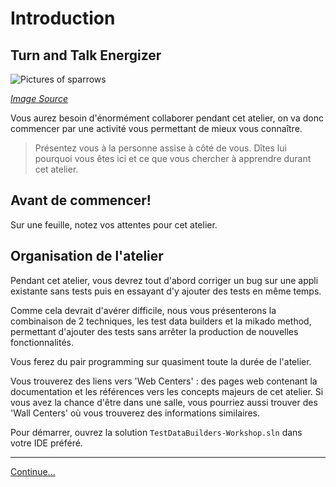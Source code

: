 # Introduction

## Turn and Talk Energizer

![Pictures of sparrows](images/sparrows.jpg)

*[Image Source](https://pixabay.com/photos/sparrows-sparrows-family-birds-2759978/)*

Vous aurez besoin d'énormément collaborer pendant cet atelier, on va donc commencer par une activité vous permettant de mieux vous connaître.

> Présentez vous à la personne assise à côté de vous. Dîtes lui pourquoi vous êtes ici et ce que vous chercher à apprendre durant cet atelier.

## Avant de commencer! 

Sur une feuille, notez vos attentes pour cet atelier.

## Organisation de l'atelier

Pendant cet atelier, vous devrez tout d'abord corriger un bug sur une appli existante sans tests puis en essayant d'y ajouter des tests en même temps.

Comme cela devrait d'avérer difficile, nous vous présenterons la combinaison de 2 techniques, les test data builders et la mikado method, 
permettant d'ajouter des tests sans arrêter la production de nouvelles fonctionnalités.

Vous ferez du pair programming sur quasiment toute la durée de l'atelier.

Vous trouverez des liens vers 'Web Centers' : des pages web contenant la documentation et les références vers les concepts majeurs de cet atelier.
Si vous avez la chance d'être dans une salle, vous pourriez aussi trouver des 'Wall Centers' où vous trouverez des informations similaires.

Pour démarrer, ouvrez la solution `TestDataBuilders-Workshop.sln` dans votre IDE préféré.

----
[Continue...](./2_Easy_Fix_Difficult_Test.md)